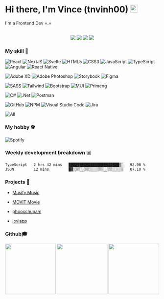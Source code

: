 <h1><strong>Hi there, I'm Vince (tnvinh00) </strong> <img src="https://media.giphy.com/media/hvRJCLFzcasrR4ia7z/giphy.gif" width="25px"></a></h1>
I'm a Frontend Dev =.=

<br />
<br />

<p align="center">
  <img src="https://komarev.com/ghpvc/?username=tnvinh00">
  <img src="https://wakatime.com/badge/user/018ed1a4-7d6f-4e86-bb16-3971f665f1d3.svg">
  <img src="https://shields.io/github/stars/tnvinh00">
  <img src="https://img.shields.io/github/followers/tnvinh00">
</p>

### **My skill 📖**

![React](https://img.shields.io/badge/ReactJS-%2320232a.svg?style=flat&logo=react&logoColor=%2361DAFB)
![NextJS](https://img.shields.io/badge/NextJS-%23121212.svg?style=flat&logo=nextdotjs&logoColor=white)
![Svelte](https://img.shields.io/badge/Svelte-%23FF3E00.svg?style=flat&logo=svelte&logoColor=white)
![HTML5](https://img.shields.io/badge/HTML5-%23E34F26.svg?style=flat&logo=html5&logoColor=white)
![CSS3](https://img.shields.io/badge/CSS3-%231572B6.svg?style=flat&logo=css3&logoColor=white)
![JavaScript](https://img.shields.io/badge/JavaScript-%23323330.svg?style=flat&logo=javascript&logoColor=%23F7DF1E)
![TypeScript](https://img.shields.io/badge/TypeScript-%23007ACC.svg?style=flat&logo=typescript&logoColor=white)
![Angular](https://img.shields.io/badge/Angular-%23DD0031.svg?style=flat&logo=angular&logoColor=white)
![React Native](https://img.shields.io/badge/React_Native-%2320232a.svg?style=flat&logo=react&logoColor=%2361DAFB)

![Adobe XD](https://img.shields.io/badge/Adobe%20XD-470137?style=flat&logo=Adobe%20XD&logoColor=#FF61F6)
![Adobe Photoshop](https://img.shields.io/badge/Adobe_Photoshop-%2331A8FF.svg?style=flat&logo=adobe%20photoshop&logoColor=white)
![Storybook](https://img.shields.io/badge/-Storybook-FF4785?style=flat&logo=storybook&logoColor=white)
![Figma](https://img.shields.io/badge/Figma-%23F24E1E.svg?style=flat&logo=figma&logoColor=white)

![SASS](https://img.shields.io/badge/SASS-hotpink.svg?style=flat&logo=SASS&logoColor=white)
![Tailwind](https://img.shields.io/badge/TailwindCSS-gray.svg?style=flat&logo=tailwindcss)
![Bootstrap](https://img.shields.io/badge/Bootstrap-%23712cf9.svg?style=flat&logo=bootstrap&logoColor=white)
![MUI](https://img.shields.io/badge/MUI-%230081CB.svg?style=flat&logo=mui&logoColor=white)
![Primeng](https://img.shields.io/badge/PrimeNG-%23DD0031.svg?style=flat&logo=angular&logoColor=white)

![C#](https://img.shields.io/badge/C%23-%23239120.svg?style=flat&logo=c-sharp&logoColor=white)
![.Net](https://img.shields.io/badge/.NET-5C2D91?style=flat&logo=.net&logoColor=white)
![Postman](https://img.shields.io/badge/Postman-FF6C37?style=flat&logo=postman&logoColor=white)

![GitHub](https://img.shields.io/badge/Github-%23121011.svg?style=flat&logo=github&logoColor=white)
![NPM](https://img.shields.io/badge/NPM-%23000000.svg?style=flat&logo=npm&logoColor=white)
![Visual Studio Code](https://img.shields.io/badge/VS_Code-0078d7.svg?style=flat&logo=visual-studio-code&logoColor=white)
![Jira](https://img.shields.io/badge/Jira-%230A0FFF.svg?style=flat&logo=jira&logoColor=white)

![All](https://skillicons.dev/icons?i=html,css,scss,tailwind,mui,bootstrap,styledcomponents,js,ts,react,redux,nextjs,svelte,angular,md,figma,xd,ps,git,github,githubactions,vite,vercel,vscode,npm,pnpm)

### **My hobby ️⚽️**
![Spotify](https://img.shields.io/badge/Spotify-1ED760?style=flat&logo=spotify&logoColor=white)

### **Weekly development breakdown 📊**
<!--START_SECTION:waka-->

```txt
TypeScript   2 hrs 42 mins   ███████████████████████▒░   92.90 %
JSON         12 mins         █▓░░░░░░░░░░░░░░░░░░░░░░░   07.10 %
```

<!--END_SECTION:waka-->

### **Projects 🚀**

- [Musify Music](https://musify-music.vercel.app/)

- [MOVIT Movie](https://movit-tmdb.vercel.app/)

- [phoocchunam](https://phoocchunam.vercel.app/)

- [loviapp](https://github.com/tnvinh00/loviapp)


### **Github🎓**

<p align="left">
<img src="https://github-readme-stats.vercel.app/api?username=tnvinh00&show_icons=true&theme=react&icon_color=ffb300" height="165">
<img src="https://github-readme-stats.vercel.app/api/top-langs/?username=tnvinh00&layout=compact&theme=dracula&langs_count=6&" height="165">
<img src="https://github-profile-trophy.vercel.app/?username=tnvinh00&theme=nord&ranks=A,B,C" height="165" >
</p>

<!-- ![Readme Card](https://github-readme-stats.vercel.app/api/pin/?username=tnvinh00&repo=loviapp) -->
